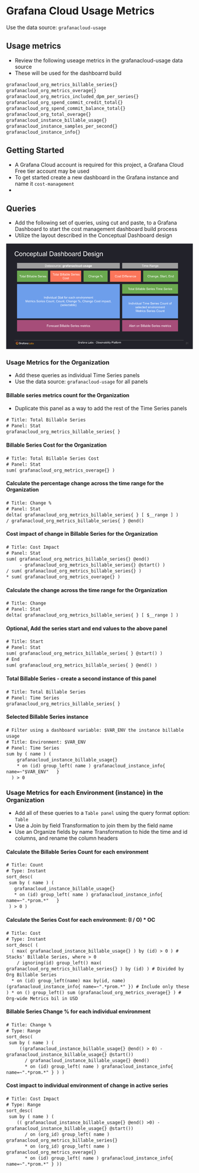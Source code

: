  # Grafana Cloud Usage Metrics

 Use the data source: `grafanacloud-usage`
 

## Usage metrics
- Review the following useage metrics in the grafanacloud-usage data source 
- These will be used for the dashboarrd build
```
grafanacloud_org_metrics_billable_series{}
grafanacloud_org_metrics_overage{} 
grafanacloud_org_metrics_included_dpm_per_series{}
grafanacloud_org_spend_commit_credit_total{}
grafanacloud_org_spend_commit_balance_total{} 
grafanacloud_org_total_overage{} 
grafanacloud_instance_billable_usage{}
grafanacloud_instance_samples_per_second{}
grafanacloud_instance_info{}
```

## Getting Started
- A Grafana Cloud account is required for this project, a Grafana Cloud Free tier account may be used
- To get started create a new dashboard in the Grafana instance and name it `cost-management`
- 

## Queries

- Add the following set of queries, using cut and paste, to a Grafana Dashboard to start the cost management dashboard build process
- Utilize the layout described in the Conceptual Dashboard design

![Conceptual Dashboard design](https://github.com/grafana/grafana-by-example/blob/main/cost-management/conceptual-dashboard-design.png)

### Usage Metrics for the Organization
- Add these queries as individual Time Series panels
- Use the data source: `grafanacloud-usage` for all panels

#### Billable series metrics count for the Organization
- Duplicate this panel as a way to add the rest of the Time Series panels
```
# Title: Total Billable Series
# Panel: Stat
grafanacloud_org_metrics_billable_series{ }
```

#### Billable Series Cost for the Organization
```
# Title: Total Billable Series Cost
# Panel: Stat
sum( grafanacloud_org_metrics_overage{} )
```

#### Calculate the percentage change across the time range for the Organization
```
# Title: Change %
# Panel: Stat
delta( grafanacloud_org_metrics_billable_series{ } [ $__range ] )
/ grafanacloud_org_metrics_billable_series{ } @end()
```

#### Cost impact of change in Billable Series for the Organization
```
# Title: Cost Impact
# Panel: Stat
sum( grafanacloud_org_metrics_billable_series{} @end() 
     - grafanacloud_org_metrics_billable_series{} @start() )
/ sum( grafanacloud_org_metrics_billable_series{} )
* sum( grafanacloud_org_metrics_overage{} )
```

#### Calculate the change across the time range for the Organization
```
# Title: Change
# Panel: Stat
delta( grafanacloud_org_metrics_billable_series{ } [ $__range ] )
```

#### Optional, Add the series start and end values to the above panel
```
# Title: Start
# Panel: Stat
sum( grafanacloud_org_metrics_billable_series{ } @start() )
# End
sum( grafanacloud_org_metrics_billable_series{ } @end() )
```

#### Total Billable Series - create a second instance of this panel
```
# Title: Total Billable Series
# Panel: Time Series
grafanacloud_org_metrics_billable_series{ }
```

#### Selected Billable Series instance
```
# Filter using a dashboard variable: $VAR_ENV the instance billable usage
# Title: Environment: $VAR_ENV
# Panel: Time Series
sum by ( name ) (
    grafanacloud_instance_billable_usage{}
    * on (id) group_left( name ) grafanacloud_instance_info{ name=~"$VAR_ENV"   }
  ) > 0
```

### Usage Metrics for each Environment (instance) in the Organization
- Add all of these queries to a `Table panel` using the query format option: `Table`
- Use a Join by field Transformation to join them by the field name
- Use an Organize fields by name Transformation to hide the time and id columns, and rename the column headers

#### Calculate the Billable Series Count for each environment
```
# Title: Count
# Type: Instant
sort_desc(
 sum by ( name ) (
   grafanacloud_instance_billable_usage{}
   * on (id) group_left( name ) grafanacloud_instance_info{ name=~".*prom.*"   }
 ) > 0 )
 ```
#### Calculate the Series Cost for each environment: (I / O) * OC
```
# Title: Cost
# Type: Instant
sort_desc( ( 
  ( max( grafanacloud_instance_billable_usage{} ) by (id) > 0 ) # Stacks' Billable Series, where > 0
    / ignoring(id) group_left() max( grafanacloud_org_metrics_billable_series{} ) by (id) ) # Divided by Org Billable Series
  * on (id) group_left(name) max by(id, name) (grafanacloud_instance_info{ name=~".*prom.*" }) # Include only these
) * on () group_left() sum (grafanacloud_org_metrics_overage{} ) # Org-wide Metrics bil in USD
```

#### Billable Series Change % for each individual environment
```
# Title: Change %
# Type: Range
sort_desc(
 sum by ( name ) (
     ((grafanacloud_instance_billable_usage{} @end() > 0) - grafanacloud_instance_billable_usage{} @start())
       / grafanacloud_instance_billable_usage{} @end()
       * on (id) group_left( name ) grafanacloud_instance_info{ name=~".*prom.*" } ) )
```

#### Cost impact to individual environment of change in active series
```
# Title: Cost Impact
# Type: Range
sort_desc(
 sum by ( name ) (
    (( grafanacloud_instance_billable_usage{} @end() >0) - grafanacloud_instance_billable_usage{} @start())
       / on (org_id) group_left( name ) grafanacloud_org_metrics_billable_series{}
       * on (org_id) group_left( name ) grafanacloud_org_metrics_overage{}
       * on (id) group_left( name ) grafanacloud_instance_info{ name=~".*prom.*" } ))
```